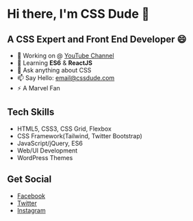 # Hi there, I'm CSS Dude 👋

<!--
**cssdude/cssdude** is a ✨ _special_ ✨ repository because its `README.md` (this file) appears on your GitHub profile. -->

## A CSS Expert and Front End Developer 😄

- 🔭 Working on @ [YouTube Channel](https://www.youtube.com/channel/UCKwL411VwRehvknpgsk46Wg)
- 🌱 Learning **ES6** & **ReactJS**
- 💬 Ask anything about CSS
- 📫 Say Hello: email@cssdude.com
- ⚡ A Marvel Fan

## Tech Skills
- HTML5, CSS3, CSS Grid, Flexbox
- CSS Framework(Tailwind, Twitter Bootstrap)
- JavaScript/jQuery, ES6
- Web/UI Development
- WordPress Themes

## Get Social
- [Facebook](https://www.facebook.com/cssdude)
- [Twitter](https://www.twitter.com/css_dude)
- [Instagram](https://www.instagram.com/cssdude)
